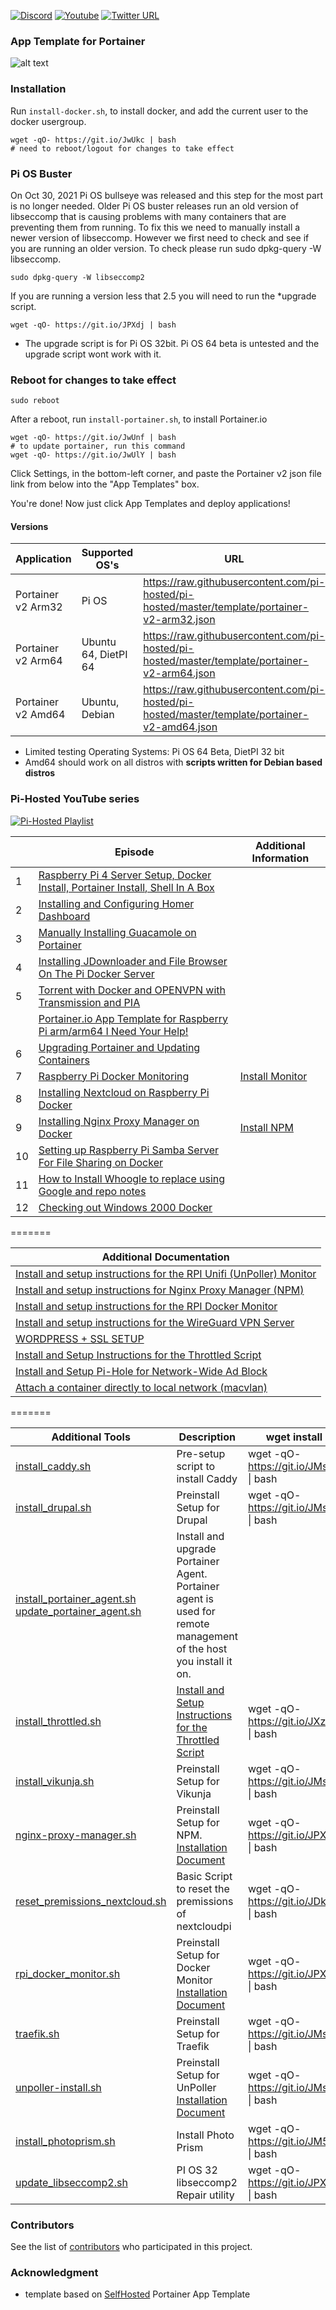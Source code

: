 [![Discord](https://img.shields.io/discord/316245914987528193?logo=discord)](https://discord.com/invite/v8dAnFV) [![Youtube](https://img.shields.io/badge/YouTube-FF0000?style=flat-square&logo=youtube&logoColor=white)](https://www.youtube.com/channel/UCrjKdwxaQMSV_NDywgKXVmw) [![Twitter URL](https://img.shields.io/twitter/follow/novaspirittech?style=flat-square&logo=twitter)](https://twitter.com/novaspirittech)

### App Template for Portainer
![alt text](https://github.com/novaspirit/pi-hosted/blob/master/apptemplate.png?raw=true)

### Installation
Run `install-docker.sh`, to install docker, and add the current user to the docker usergroup.
```
wget -qO- https://git.io/JwUkc | bash
# need to reboot/logout for changes to take effect
```

### Pi OS Buster  
On Oct 30, 2021 Pi OS bullseye was released and this step for the most part is no longer needed.  Older Pi OS buster releases run an old version of libseccomp that is causing problems with many containers that are preventing them from running.  To fix this we need to manually install a newer version of libseccomp.  However we first need to check and see if you are running an older version.  To check please run sudo dpkg-query -W libseccomp.
```
sudo dpkg-query -W libseccomp2
```
If you are running a version less that 2.5 you will need to run the *upgrade script.

```
wget -qO- https://git.io/JPXdj | bash
```
* The upgrade script is for Pi OS 32bit.  Pi OS 64 beta is untested and the upgrade script wont work with it.

### Reboot for changes to take effect

```
sudo reboot
```

After a reboot, run `install-portainer.sh`, to install Portainer.io
```
wget -qO- https://git.io/JwUnf | bash
# to update portainer, run this command
wget -qO- https://git.io/JwUlY | bash
```
Click Settings, in the bottom-left corner, and paste the Portainer v2 json file link from below into the "App Templates" box.

You're done! Now just click App Templates and deploy applications!

#### Versions
| Application  | Supported OS's | URL |
| ------------- | ------------- | ------------- |
| Portainer v2 Arm32 | Pi OS | https://raw.githubusercontent.com/pi-hosted/pi-hosted/master/template/portainer-v2-arm32.json |
| Portainer v2 Arm64 | Ubuntu 64, DietPI 64 | https://raw.githubusercontent.com/pi-hosted/pi-hosted/master/template/portainer-v2-arm64.json |
| Portainer v2 Amd64 | Ubuntu, Debian | https://raw.githubusercontent.com/pi-hosted/pi-hosted/master/template/portainer-v2-amd64.json |

* Limited testing Operating Systems: Pi OS 64 Beta, DietPI 32 bit
* Amd64 should work on all distros with **scripts written for Debian based distros**

### Pi-Hosted YouTube series

[![Pi-Hosted Playlist](https://i.ytimg.com/vi/cO2-gQ09Jj0/hqdefault.jpg?sqp=-oaymwEXCNACELwBSFryq4qpAwkIARUAAIhCGAE=&rs=AOn4CLAfgdX8HlHas2CddSmgwJzergnTzQ)](https://www.youtube.com/watch?v=cO2-gQ09Jj0&list=PL846hFPMqg3jwkxcScD1xw2bKXrJVvarc)


|   | Episode                                                                                                                                                                       | Additional Information |
|---|-------------------------------------------------------------------------------------------------------------------------------------------------------------------------------|------------|
| 1 | [Raspberry Pi 4 Server Setup, Docker Install, Portainer Install, Shell In A Box](https://www.youtube.com/watch?v=cO2-gQ09Jj0&list=PL846hFPMqg3jwkxcScD1xw2bKXrJVvarc&index=1) | | 
| 2 |                   [Installing and Configuring Homer Dashboard](https://www.youtube.com/watch?v=_d3J88ootYo&list=PL846hFPMqg3jwkxcScD1xw2bKXrJVvarc&index=2)                   | |
| 3 |                   [Manually Installing Guacamole on Portainer](https://www.youtube.com/watch?v=cKAhnf8X1lo&list=PL846hFPMqg3jwkxcScD1xw2bKXrJVvarc&index=3)                   | |
| 4 |         [Installing JDownloader and File Browser On The Pi Docker Server](https://www.youtube.com/watch?v=30MYRgCObu8&list=PL846hFPMqg3jwkxcScD1xw2bKXrJVvarc&index=4)        | |
| 5 |            [Torrent with Docker and OPENVPN with Transmission and PIA](https://www.youtube.com/watch?v=tGLVEq913_4&list=PL846hFPMqg3jwkxcScD1xw2bKXrJVvarc&index=5)           | |
|  |     [Portainer.io App Template for Raspberry Pi arm/arm64 I Need Your Help!](https://www.youtube.com/watch?v=Zn-VELlaIN4&list=PL846hFPMqg3jwkxcScD1xw2bKXrJVvarc&index=6)     | |
| 6 |                   [Upgrading Portainer and Updating Containers](https://www.youtube.com/watch?v=q3wKqk8qVS8&list=PL846hFPMqg3jwkxcScD1xw2bKXrJVvarc&index=7)                  | |
| 7 |                         [Raspberry Pi Docker Monitoring](https://www.youtube.com/watch?v=IoD3vFuep64&list=PL846hFPMqg3jwkxcScD1xw2bKXrJVvarc&index=8)                         | [Install Monitor](https://github.com/novaspirit/pi-hosted/blob/master/docs/rpi_docker_monitor.md) |
| 8 |        [Installing Nextcloud on Raspberry Pi Docker](https://www.youtube.com/watch?v=E6IrT3g5Gqc&list=UUrjKdwxaQMSV_NDywgKXVmw&index=7)                                       | |
| 9 |                         [Installing Nginx Proxy Manager on Docker](https://www.youtube.com/watch?v=yl2Laxbqvo8)                                                             | [Install NPM](https://github.com/novaspirit/pi-hosted/blob/master/docs/nginx_proxy_manager.md) |
| 10 | [Setting up Raspberry Pi Samba Server For File Sharing on Docker](https://www.youtube.com/watch?v=2zZ3_1GRWrM) | |
| 11 | [How to Install Whoogle to replace using Google and repo notes](https://www.youtube.com/watch?v=j3ZGxo3ibUs) | |
| 12 | [Checking out Windows 2000 Docker](https://www.youtube.com/watch?v=57Gnp0424Qc&list=PL846hFPMqg3jwkxcScD1xw2bKXrJVvarc&index=13)

=======

| Additional Documentation |
|------------------------|
|[Install and setup instructions for the RPI Unifi (UnPoller) Monitor](https://github.com/novaspirit/pi-hosted/blob/master/docs/UnPoller-Monitor.md) |
|[Install and setup instructions for Nginx Proxy Manager (NPM)](https://github.com/novaspirit/pi-hosted/blob/master/docs/nginx_proxy_manager.md) |
|[Install and setup instructions for the RPI Docker Monitor](https://github.com/novaspirit/pi-hosted/blob/master/docs/rpi_docker_monitor.md) |
|[Install and setup instructions for the WireGuard VPN Server](https://github.com/novaspirit/pi-hosted/blob/master/docs/wireguard-install.md) |
|[WORDPRESS + SSL SETUP](https://github.com/novaspirit/pi-hosted/blob/master/docs/wordpress_installation.md) |
|[Install and Setup Instructions for the Throttled Script](https://github.com/novaspirit/pi-hosted/blob/master/docs/throttled.md) |
|[Install and Setup Pi-Hole for Network-Wide Ad Block](https://github.com/novaspirit/pi-hosted/blob/master/docs/pi-hole.md) |
|[Attach a container directly to local network (macvlan)](https://github.com/novaspirit/pi-hosted/blob/master/docs/macvlan_setup.md) |

=======

| Additional Tools | Description | wget install |
|----------------|--------------|--------------|
| [install_caddy.sh](https://github.com/novaspirit/pi-hosted/tree/master/tools/install_caddy.sh) | Pre-setup script to install Caddy | wget -qO- https://git.io/JMsEe \| bash| 
| [install_drupal.sh](https://github.com/novaspirit/pi-hosted/tree/master/tools/install_drupal.sh) | Preinstall Setup for Drupal | wget -qO- https://git.io/JMsEj \| bash|
| [install_portainer_agent.sh](https://github.com/novaspirit/pi-hosted/tree/master/tools/install_portainer_agent.sh) [update_portainer_agent.sh](https://github.com/rmiddle/pi-hosted/blob/master/tools/update_portainer_agent.sh) |Install and upgrade Portainer Agent.  Portainer agent is used for remote management of the host you install it on.  |  |
| [install_throttled.sh](https://github.com/novaspirit/pi-hosted/tree/master/tools/install_throttled.sh)  | [Install and Setup Instructions for the Throttled Script](https://github.com/novaspirit/pi-hosted/blob/master/docs/throttled.md) | wget -qO- https://git.io/JXzw0 \| bash|
| [install_vikunja.sh](https://github.com/novaspirit/pi-hosted/tree/master/tools/install_vikunja.sh) | Preinstall Setup for Vikunja | wget -qO-  https://git.io/JMsuZ \| bash |
| [nginx-proxy-manager.sh](https://github.com/novaspirit/pi-hosted/tree/master/tools/nginx-proxy-manager.sh) | Preinstall Setup for NPM. [Installation Document](https://github.com/novaspirit/pi-hosted/blob/master/docs/nginx_proxy_manager.md) | wget -qO- https://git.io/JPXF5 \| bash|
| [reset_premissions_nextcloud.sh](https://raw.githubusercontent.com/novaspirit/pi-hosted/master/tools/reset_premissions_nextcloud.sh) | Basic Script to reset the premissions of nextcloudpi | wget -qO- https://git.io/JDklN \| bash|
| [rpi_docker_monitor.sh](https://github.com/novaspirit/pi-hosted/tree/master/tools/rpi_docker_monitor.sh) | Preinstall Setup for Docker Monitor [Installation Document](https://github.com/novaspirit/pi-hosted/blob/master/docs/rpi_docker_monitor.md) | wget -qO- https://git.io/JPXba \| bash|
| [traefik.sh](https://github.com/novaspirit/pi-hosted/tree/master/tools/traefik.sh) | Preinstall Setup for Traefik | wget -qO- https://git.io/JMsuA \| bash|
| [unpoller-install.sh](https://github.com/novaspirit/pi-hosted/tree/master/tools/unpoller-install.sh) | Preinstall Setup for UnPoller [Installation Document](https://github.com/rmiddle/pi-hosted/blob/readme_update/docs/UnPoller-Monitor.md)| wget -qO- https://git.io/JMszE \| bash|
| [install_photoprism.sh](https://github.com/novaspirit/pi-hosted/tree/master/tools/install_photoprism.sh) | Install Photo Prism | wget -qO- https://git.io/JM5Tr \| bash|
| [update_libseccomp2.sh](https://github.com/novaspirit/pi-hosted/tree/master/tools/update_libseccomp2.sh) | PI OS 32 libseccomp2 Repair utility | wget -qO- https://git.io/JPXdj \| bash|


### Contributors

See the list of [contributors](https://github.com/novaspirit/pi-hosted/graphs/contributors) who participated in this project.

### Acknowledgment
* template based on [SelfHosted](https://github.com/SelfhostedPro/selfhosted_templates) Portainer App Template

